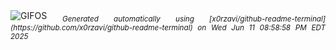 <div align="justify">
<picture>
    <source media="(prefers-color-scheme: dark)" srcset="https://i.ibb.co/jkXHrhG2/output-gif.gif">
    <source media="(prefers-color-scheme: light)" srcset="https://i.ibb.co/jkXHrhG2/output-gif.gif">
    <img alt="GIFOS" src="https://i.ibb.co/jkXHrhG2/output-gif.gif">
</picture>
<sub><i>Generated automatically using [x0rzavi/github-readme-terminal](https://github.com/x0rzavi/github-readme-terminal) on Wed Jun 11 08:58:58 PM EDT 2025</i></sub>
</div>

<!--  -->